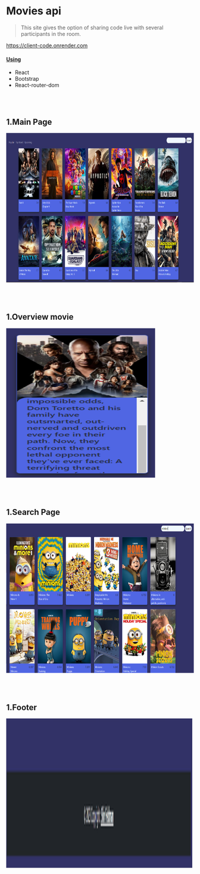 # Movies api

> This site gives the option of sharing code live with several participants in the room.

 https://client-code.onrender.com 

#### <ins>Using</ins>

  - React
  - Bootstrap
  - React-router-dom



<br><br>
## **1.Main Page**
<img  src="/images/main.PNG"  width="600" height="400" title="Main" />

<br><br>
## **1.Overview movie**
<img  src="/images/overview.PNG"  width="400" height="400" title="Overview" />

<br><br>
## **1.Search Page**
<img  src="/images/search.PNG"  width="600" height="400" title="Search" />

<br><br>
## **1.Footer**
<img  src="/images/footer.PNG"  width="500" height="400" title="Footer" />
